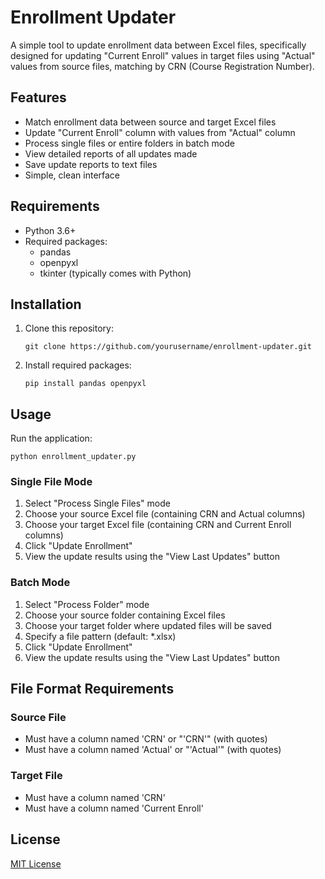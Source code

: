 # Enrollment Updater

A simple tool to update enrollment data between Excel files, specifically designed for updating "Current Enroll" values in target files using "Actual" values from source files, matching by CRN (Course Registration Number).

## Features

- Match enrollment data between source and target Excel files
- Update "Current Enroll" column with values from "Actual" column 
- Process single files or entire folders in batch mode
- View detailed reports of all updates made
- Save update reports to text files
- Simple, clean interface

## Requirements

- Python 3.6+
- Required packages:
  - pandas
  - openpyxl
  - tkinter (typically comes with Python)

## Installation

1. Clone this repository:
   ```
   git clone https://github.com/yourusername/enrollment-updater.git
   ```

2. Install required packages:
   ```
   pip install pandas openpyxl
   ```

## Usage

Run the application:
```
python enrollment_updater.py
```

### Single File Mode

1. Select "Process Single Files" mode
2. Choose your source Excel file (containing CRN and Actual columns)
3. Choose your target Excel file (containing CRN and Current Enroll columns)
4. Click "Update Enrollment"
5. View the update results using the "View Last Updates" button

### Batch Mode

1. Select "Process Folder" mode
2. Choose your source folder containing Excel files
3. Choose your target folder where updated files will be saved
4. Specify a file pattern (default: *.xlsx)
5. Click "Update Enrollment"
6. View the update results using the "View Last Updates" button

## File Format Requirements

### Source File
- Must have a column named 'CRN' or "'CRN'" (with quotes)
- Must have a column named 'Actual' or "'Actual'" (with quotes)

### Target File
- Must have a column named 'CRN'
- Must have a column named 'Current Enroll'

## License

[MIT License](LICENSE)
